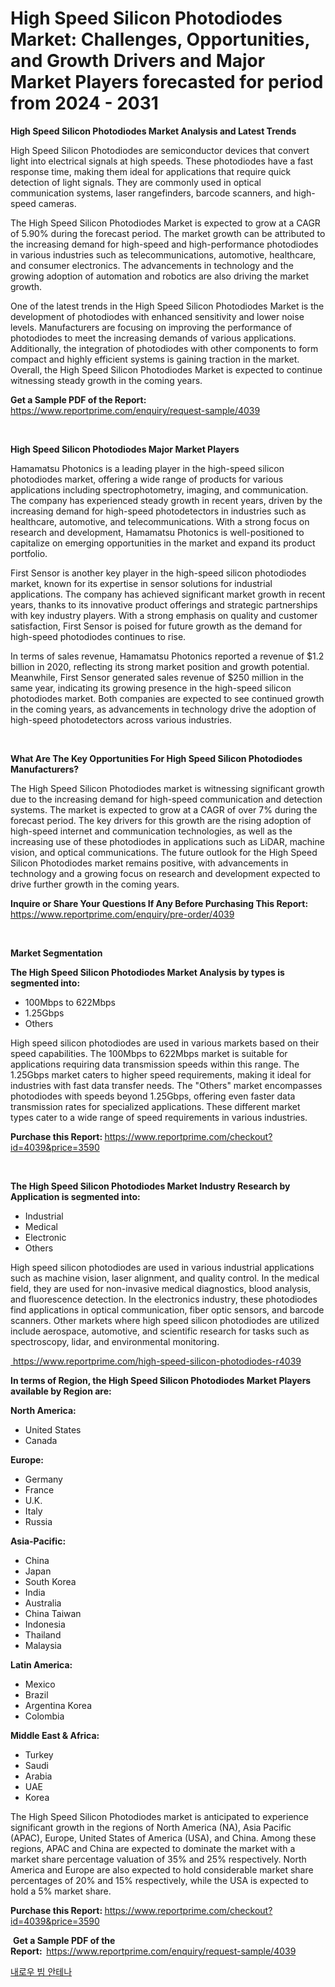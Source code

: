 <p><h1>High Speed Silicon Photodiodes Market: Challenges, Opportunities, and Growth Drivers and Major Market Players forecasted for period from 2024 - 2031</h1></p><p><strong>High Speed Silicon Photodiodes Market Analysis and Latest Trends</strong></p>
<p><p>High Speed Silicon Photodiodes are semiconductor devices that convert light into electrical signals at high speeds. These photodiodes have a fast response time, making them ideal for applications that require quick detection of light signals. They are commonly used in optical communication systems, laser rangefinders, barcode scanners, and high-speed cameras.</p><p>The High Speed Silicon Photodiodes Market is expected to grow at a CAGR of 5.90% during the forecast period. The market growth can be attributed to the increasing demand for high-speed and high-performance photodiodes in various industries such as telecommunications, automotive, healthcare, and consumer electronics. The advancements in technology and the growing adoption of automation and robotics are also driving the market growth.</p><p>One of the latest trends in the High Speed Silicon Photodiodes Market is the development of photodiodes with enhanced sensitivity and lower noise levels. Manufacturers are focusing on improving the performance of photodiodes to meet the increasing demands of various applications. Additionally, the integration of photodiodes with other components to form compact and highly efficient systems is gaining traction in the market. Overall, the High Speed Silicon Photodiodes Market is expected to continue witnessing steady growth in the coming years.</p></p>
<p><strong>Get a Sample PDF of the Report:&nbsp;</strong> <a href="https://www.reportprime.com/enquiry/request-sample/4039">https://www.reportprime.com/enquiry/request-sample/4039</a></p>
<p>&nbsp;</p>
<p><strong>High Speed Silicon Photodiodes Major Market Players</strong></p>
<p><p>Hamamatsu Photonics is a leading player in the high-speed silicon photodiodes market, offering a wide range of products for various applications including spectrophotometry, imaging, and communication. The company has experienced steady growth in recent years, driven by the increasing demand for high-speed photodetectors in industries such as healthcare, automotive, and telecommunications. With a strong focus on research and development, Hamamatsu Photonics is well-positioned to capitalize on emerging opportunities in the market and expand its product portfolio.</p><p>First Sensor is another key player in the high-speed silicon photodiodes market, known for its expertise in sensor solutions for industrial applications. The company has achieved significant market growth in recent years, thanks to its innovative product offerings and strategic partnerships with key industry players. With a strong emphasis on quality and customer satisfaction, First Sensor is poised for future growth as the demand for high-speed photodiodes continues to rise.</p><p>In terms of sales revenue, Hamamatsu Photonics reported a revenue of $1.2 billion in 2020, reflecting its strong market position and growth potential. Meanwhile, First Sensor generated sales revenue of $250 million in the same year, indicating its growing presence in the high-speed silicon photodiodes market. Both companies are expected to see continued growth in the coming years, as advancements in technology drive the adoption of high-speed photodetectors across various industries.</p></p>
<p>&nbsp;</p>
<p><strong>What Are The Key Opportunities For High Speed Silicon Photodiodes Manufacturers?</strong></p>
<p><p>The High Speed Silicon Photodiodes market is witnessing significant growth due to the increasing demand for high-speed communication and detection systems. The market is expected to grow at a CAGR of over 7% during the forecast period. The key drivers for this growth are the rising adoption of high-speed internet and communication technologies, as well as the increasing use of these photodiodes in applications such as LiDAR, machine vision, and optical communications. The future outlook for the High Speed Silicon Photodiodes market remains positive, with advancements in technology and a growing focus on research and development expected to drive further growth in the coming years.</p></p>
<p><strong>Inquire or Share Your Questions If Any Before Purchasing This Report:</strong> <a href="https://www.reportprime.com/enquiry/pre-order/4039">https://www.reportprime.com/enquiry/pre-order/4039</a></p>
<p>&nbsp;</p>
<p><strong>Market Segmentation</strong></p>
<p><strong>The High Speed Silicon Photodiodes Market Analysis by types is segmented into:</strong></p>
<p><ul><li>100Mbps to 622Mbps</li><li>1.25Gbps</li><li>Others</li></ul></p>
<p><p>High speed silicon photodiodes are used in various markets based on their speed capabilities. The 100Mbps to 622Mbps market is suitable for applications requiring data transmission speeds within this range. The 1.25Gbps market caters to higher speed requirements, making it ideal for industries with fast data transfer needs. The "Others" market encompasses photodiodes with speeds beyond 1.25Gbps, offering even faster data transmission rates for specialized applications. These different market types cater to a wide range of speed requirements in various industries.</p></p>
<p><strong>Purchase this Report:&nbsp;</strong><a href="https://www.reportprime.com/checkout?id=4039&price=3590">https://www.reportprime.com/checkout?id=4039&price=3590</a></p>
<p>&nbsp;</p>
<p><strong>The High Speed Silicon Photodiodes Market Industry Research by Application is segmented into:</strong></p>
<p><ul><li>Industrial</li><li>Medical</li><li>Electronic</li><li>Others</li></ul></p>
<p><p>High speed silicon photodiodes are used in various industrial applications such as machine vision, laser alignment, and quality control. In the medical field, they are used for non-invasive medical diagnostics, blood analysis, and fluorescence detection. In the electronics industry, these photodiodes find applications in optical communication, fiber optic sensors, and barcode scanners. Other markets where high speed silicon photodiodes are utilized include aerospace, automotive, and scientific research for tasks such as spectroscopy, lidar, and environmental monitoring.</p></p>
<p><a href="https://www.reportprime.com/high-speed-silicon-photodiodes-r4039">&nbsp;https://www.reportprime.com/high-speed-silicon-photodiodes-r4039</a></p>
<p><strong>In terms of Region, the High Speed Silicon Photodiodes Market Players available by Region are:</strong></p>
<p>
    <p> <strong> North America: </strong>
        <ul>
            <li>United States</li>
            <li>Canada</li>
        </ul>
        </p> 
    <p> <strong> Europe: </strong>
        <ul>
            <li>Germany</li>
            <li>France</li>
            <li>U.K.</li>
            <li>Italy</li>
            <li>Russia</li>
        </ul>
        </p> 
    <p> <strong> Asia-Pacific: </strong>
        <ul>
            <li>China</li>
            <li>Japan</li>
            <li>South Korea</li>
            <li>India</li>
            <li>Australia</li>
            <li>China Taiwan</li>
            <li>Indonesia</li>
            <li>Thailand</li>
            <li>Malaysia</li>
        </ul>
        </p> 
    <p> <strong> Latin America: </strong>
        <ul>
            <li>Mexico</li>
            <li>Brazil</li>
            <li>Argentina Korea</li>
            <li>Colombia</li>
        </ul>
        </p> 
    <p> <strong> Middle East & Africa: </strong>
        <ul>
            <li>Turkey</li>
            <li>Saudi</li>
            <li>Arabia</li>
            <li>UAE</li>
            <li>Korea</li>
        </ul>
    </p>
    </p>
<p><p>The High Speed Silicon Photodiodes market is anticipated to experience significant growth in the regions of North America (NA), Asia Pacific (APAC), Europe, United States of America (USA), and China. Among these regions, APAC and China are expected to dominate the market with a market share percentage valuation of 35% and 25% respectively. North America and Europe are also expected to hold considerable market share percentages of 20% and 15% respectively, while the USA is expected to hold a 5% market share.</p></p>
<p><strong>Purchase this Report: </strong><a href="https://www.reportprime.com/checkout?id=4039&price=3590">https://www.reportprime.com/checkout?id=4039&price=3590</a></p>
<p>&nbsp;<strong>Get a Sample PDF of the Report:&nbsp;&nbsp;</strong><a href="https://www.reportprime.com/enquiry/request-sample/4039">https://www.reportprime.com/enquiry/request-sample/4039</a></p>
<p><strong></strong></p>
<p><p><a href="https://github.com/sougarounis/Market-Research-Report-List-4/blob/main/633805378173.md">내로우 빔 안테나</a></p></p>